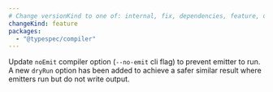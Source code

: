 ```yaml
---
# Change versionKind to one of: internal, fix, dependencies, feature, deprecation, breaking
changeKind: feature
packages:
  - "@typespec/compiler"
---
```


Update `noEmit` compiler option (`--no-emit` cli flag) to prevent emitter to run. A new `dryRun` option has been added to achieve a safer similar result where emitters run but do not write output.
